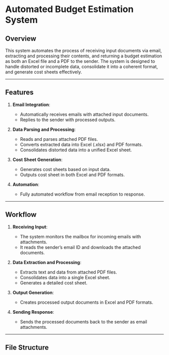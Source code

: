 # Automated Budget Estimation System

## Overview
This system automates the process of receiving input documents via email, extracting and processing their contents, and returning a budget estimation as both an Excel file and a PDF to the sender. The system is designed to handle distorted or incomplete data, consolidate it into a coherent format, and generate cost sheets effectively.

---

## Features
1. **Email Integration**:
   - Automatically receives emails with attached input documents.
   - Replies to the sender with processed outputs.

2. **Data Parsing and Processing**:
   - Reads and parses attached PDF files.
   - Converts extracted data into Excel (.xlsx) and PDF formats.
   - Consolidates distorted data into a unified Excel sheet.

3. **Cost Sheet Generation**:
   - Generates cost sheets based on input data.
   - Outputs cost sheet in both Excel and PDF formats.

4. **Automation**:
   - Fully automated workflow from email reception to response.

---

## Workflow
1. **Receiving Input**:
   - The system monitors the mailbox for incoming emails with attachments.
   - It reads the sender’s email ID and downloads the attached documents.

2. **Data Extraction and Processing**:
   - Extracts text and data from attached PDF files.
   - Consolidates data into a single Excel sheet.
   - Generates a detailed cost sheet.

3. **Output Generation**:
   - Creates processed output documents in Excel and PDF formats.

4. **Sending Response**:
   - Sends the processed documents back to the sender as email attachments.

---

## File Structure
